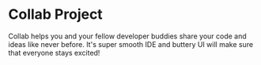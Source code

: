 # Collab Project

Collab helps you and your fellow developer buddies share your code and ideas like never before. It's super smooth IDE and buttery UI will make sure that everyone stays excited!